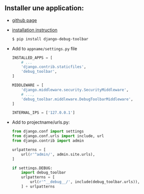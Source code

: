 ## Installer une application:

* [github page](https://github.com/jazzband/django-debug-toolbar)
* [installation instruction](https://django-debug-toolbar.readthedocs.io/en/stable/installation.html)

    ```bash
    $ pip install django-debug-toolbar
    ```


- Add to `appname/settings.py` file

    ```python
    INSTALLED_APPS = [
        # ...
        'django.contrib.staticfiles',
        'debug_toolbar',
    ]

    MIDDLEWARE = [
        'django.middleware.security.SecurityMiddleware',
        # ...,
        'debug_toolbar.middleware.DebugToolbarMiddleware',
    ]

    INTERNAL_IPS = ['127.0.0.1']
    ```


- Add to projectname/urls.py:

    ```python
    from django.conf import settings
    from django.conf.urls import include, url
    from django.contrib import admin

    urlpatterns = [
        url(r'^admin/', admin.site.urls),
    ]

    if settings.DEBUG:
        import debug_toolbar
        urlpatterns = [
            url(r'^__debug__/', include(debug_toolbar.urls)),
        ] + urlpatterns
    ```
